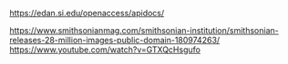https://edan.si.edu/openaccess/apidocs/ 

https://www.smithsonianmag.com/smithsonian-institution/smithsonian-releases-28-million-images-public-domain-180974263/
https://www.youtube.com/watch?v=GTXQcHsgufo